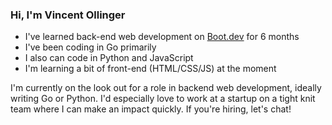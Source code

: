 ### Hi, I'm Vincent Ollinger

- I've learned back-end web development on [Boot.dev](https://boot.dev) for 6 months 
- I've been coding in Go primarily
- I also can code in Python and JavaScript
- I'm learning a bit of front-end (HTML/CSS/JS) at the moment

I'm currently on the look out for a role in backend web development, ideally writing Go or Python. I'd especially love to work at a startup on a tight knit team where I can make an impact quickly. If you're hiring, let's chat!